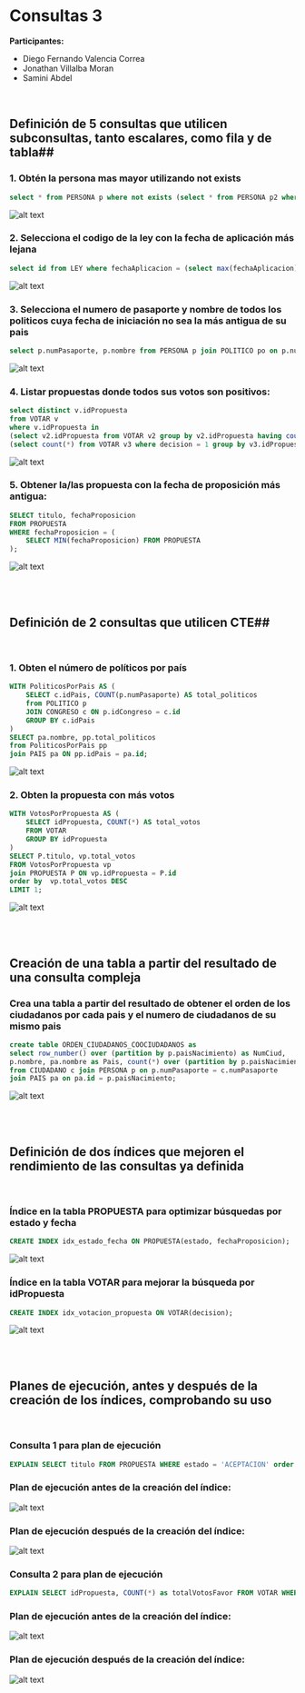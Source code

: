 # Consultas 3

**Participantes:** 

- Diego Fernando Valencia Correa
- Jonathan Villalba Moran
- Samini Abdel

<br>

## Definición de 5 consultas que utilicen subconsultas, tanto escalares, como fila y de tabla##

### 1. Obtén la persona mas mayor utilizando not exists

``` sql
select * from PERSONA p where not exists (select * from PERSONA p2 where p2.fnac < p.fnac);
```
![alt text](image-12.png)

### 2. Selecciona el codigo de la ley con la fecha de aplicación más lejana

``` sql
select id from LEY where fechaAplicacion = (select max(fechaAplicacion) from LEY);
```
![alt text](image-11.png)

### 3. Selecciona el numero de pasaporte y nombre de todos los politicos cuya fecha de iniciación no sea la más antigua de su pais

``` sql
select p.numPasaporte, p.nombre from PERSONA p join POLITICO po on p.numPasaporte = po.numPasaporte where po.fechaIniciacion > any (select po2.fechaIniciacion from POLITICO po2 join PERSONA p2 on po2.numPasaporte = p2.numPasaporte where p2.paisNacimiento = p.paisNacimiento);
```
![alt text](image-21.png)

### 4. Listar propuestas donde todos sus votos son positivos:

``` sql
select distinct v.idPropuesta
from VOTAR v
where v.idPropuesta in 
(select v2.idPropuesta from VOTAR v2 group by v2.idPropuesta having count(*) = 
(select count(*) from VOTAR v3 where decision = 1 group by v3.idPropuesta having v3.idPropuesta = v2.idPropuesta));
```
![alt text](image-22.png)


### 5. Obtener la/las propuesta con la fecha de proposición más antigua:

``` sql
SELECT titulo, fechaProposicion 
FROM PROPUESTA 
WHERE fechaProposicion = (
    SELECT MIN(fechaProposicion) FROM PROPUESTA
);
```
![alt text](image-23.png)

<br><br>


## Definición de 2 consultas que utilicen CTE##

<br>

### 1. Obten el número de políticos por país

``` sql
WITH PoliticosPorPais AS (
    SELECT c.idPais, COUNT(p.numPasaporte) AS total_politicos
    from POLITICO p
    JOIN CONGRESO c ON p.idCongreso = c.id
    GROUP BY c.idPais
)
SELECT pa.nombre, pp.total_politicos 
from PoliticosPorPais pp
join PAIS pa ON pp.idPais = pa.id;
```
![alt text](image-24.png)

### 2. Obten la propuesta con más votos
``` sql
WITH VotosPorPropuesta AS (
    SELECT idPropuesta, COUNT(*) AS total_votos
    FROM VOTAR
    GROUP BY idPropuesta
)
SELECT P.titulo, vp.total_votos
FROM VotosPorPropuesta vp
join PROPUESTA P ON vp.idPropuesta = P.id
order by  vp.total_votos DESC
LIMIT 1;
```
![alt text](image-25.png)

<br><br>


## Creación de una tabla a partir del resultado de una consulta compleja


### Crea una tabla a partir del resultado de obtener el orden de los ciudadanos por cada pais y el numero de ciudadanos de su mismo pais

``` sql
create table ORDEN_CIUDADANOS_COOCIUDADANOS as 
select row_number() over (partition by p.paisNacimiento) as NumCiud, 
p.nombre, pa.nombre as Pais, count(*) over (partition by p.paisNacimiento) as Conciudadanos
from CIUDADANO c join PERSONA p on p.numPasaporte = c.numPasaporte
join PAIS pa on pa.id = p.paisNacimiento;
```
![alt text](image-26.png)

<br><br>

## Definición de dos índices que mejoren el rendimiento de las consultas ya definida

<br>

### Índice en la tabla PROPUESTA para optimizar búsquedas por estado y fecha

``` sql
CREATE INDEX idx_estado_fecha ON PROPUESTA(estado, fechaProposicion);
```
![alt text](image-19.png)

### Índice en la tabla VOTAR para mejorar la búsqueda por idPropuesta

``` sql
CREATE INDEX idx_votacion_propuesta ON VOTAR(decision);
```
![alt text](image-17.png)

<br><br>

## Planes de ejecución, antes y después de la creación de los índices, comprobando su uso

<br>

### Consulta 1 para plan de ejecución
``` sql
EXPLAIN SELECT titulo FROM PROPUESTA WHERE estado = 'ACEPTACION' order by fechaProposicion;
```

### Plan de ejecución antes de la creación del índice:
![alt text](image-13.png)

### Plan de ejecución después de la creación del índice:
![alt text](image-14.png)


### Consulta 2 para plan de ejecución 
``` sql
EXPLAIN SELECT idPropuesta, COUNT(*) as totalVotosFavor FROM VOTAR WHERE decision = 1 GROUP BY idPropuesta;
```

### Plan de ejecución antes de la creación del índice:
![alt text](image-15.png)

### Plan de ejecución después de la creación del índice:
![alt text](image-18.png)

